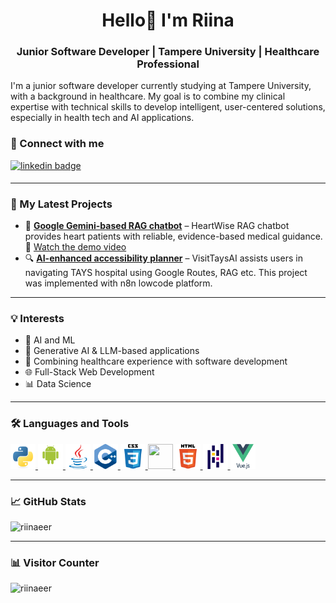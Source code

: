 <h1 align="center">Hello👋 I'm Riina</h1>
<h3 align="center">Junior Software Developer | Tampere University | Healthcare Professional </h3>



<p align="left">
I'm a junior software developer currently studying at Tampere University, with a background in healthcare. My goal is to combine my clinical expertise with technical skills to develop intelligent, user-centered solutions, especially in health tech and AI applications.
</p>

### 🔗 Connect with me

<a href="https://linkedin.com/in/riina-5493aa364" target="_blank">
  <img src="https://img.shields.io/badge/linkedin:%20riina--peltonen-%2300acee.svg?color=0A66C2&style=for-the-badge&logo=linkedin&logoColor=white" alt="linkedin badge" style="margin-bottom: 5px;">
</a>


---

### 🚀 My Latest Projects

- 💬 [**Google Gemini-based RAG chatbot**](https://github.com/riinaeer/slt-steer) – HeartWise RAG chatbot provides heart patients with reliable, evidence-based medical guidance. 🎥 [Watch the demo video](https://drive.google.com/file/d/1Mf2Rzc9gZXFGHB8G3gfklqyTTwtNpJNT/view?usp=sharing)
- 🔍 [**AI-enhanced accessibility planner**](https://github.com/riinaeer/VisitTaysAI) – VisitTaysAI assists users in navigating TAYS hospital using Google Routes, RAG etc. This project was implemented with n8n lowcode platform.

---

### 💡 Interests
- 🤖 AI and ML
- 🧠 Generative AI & LLM-based applications 
- 🏥 Combining healthcare experience with software development
- 🌐 Full-Stack Web Development  
- 📊 Data Science  

---

### 🛠️ Languages and Tools
<p align="left"> 
  <a href="https://www.python.org" target="_blank"> <img src="https://raw.githubusercontent.com/devicons/devicon/master/icons/python/python-original.svg" width="40" height="40"/> </a> 
  <a href="https://developer.android.com" target="_blank"> <img src="https://raw.githubusercontent.com/devicons/devicon/master/icons/android/android-original-wordmark.svg" width="40" height="40"/> </a>
  <a href="https://www.java.com" target="_blank"> <img src="https://raw.githubusercontent.com/devicons/devicon/master/icons/java/java-original.svg" width="40" height="40"/> </a>
  <a href="https://www.w3schools.com/cpp/" target="_blank"> <img src="https://raw.githubusercontent.com/devicons/devicon/master/icons/cplusplus/cplusplus-original.svg" width="40" height="40"/> </a> 
  <a href="https://www.w3schools.com/css/" target="_blank"> <img src="https://raw.githubusercontent.com/devicons/devicon/master/icons/css3/css3-original-wordmark.svg" width="40" height="40"/> </a> 
  <a href="https://cloud.google.com" target="_blank"> <img src="https://www.vectorlogo.zone/logos/google_cloud/google_cloud-icon.svg" width="40" height="40"/> </a> 
  <a href="https://www.w3.org/html/" target="_blank"> <img src="https://raw.githubusercontent.com/devicons/devicon/master/icons/html5/html5-original-wordmark.svg" width="40" height="40"/> </a>  
  <a href="https://pandas.pydata.org/" target="_blank"> <img src="https://raw.githubusercontent.com/devicons/devicon/2ae2a900d2f041da66e950e4d48052658d850630/icons/pandas/pandas-original.svg" width="40" height="40"/> </a> 
  <a href="https://vuejs.org/" target="_blank"> <img src="https://raw.githubusercontent.com/devicons/devicon/master/icons/vuejs/vuejs-original-wordmark.svg" width="40" height="40"/> </a> 
</p>

---

### 📈 GitHub Stats

<p>
  <img align="left" src="https://github-readme-stats.vercel.app/api/top-langs?username=riinaeer&show_icons=true&locale=en&layout=compact" alt="riinaeer" />
</p>

<br clear="all" />

---

### 📊 Visitor Counter

<p align="left">
  <img src="https://komarev.com/ghpvc/?username=riinaeer&label=Profile%20views&color=0e75b6&style=flat" alt="riinaeer" />
</p>

